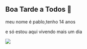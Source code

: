 ## Boa Tarde a Todos 👋

meu nome é pablo,tenho 14 anos

e só estou aqui vivendo mais um dia

![](https://media1.tenor.com/m/Jun18woQPwwAAAAd/waiting-patiently.gif)
